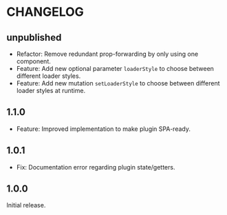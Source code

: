 # CHANGELOG

## unpublished

- Refactor: Remove redundant prop-forwarding by only using one component.
- Feature: Add new optional parameter `loaderStyle` to choose between different loader styles.
- Feature: Add new mutation `setLoaderStyle` to choose between different loader styles at runtime.

## 1.1.0

- Feature: Improved implementation to make plugin SPA-ready.

## 1.0.1

- Fix: Documentation error regarding plugin state/getters.

## 1.0.0

Initial release.
